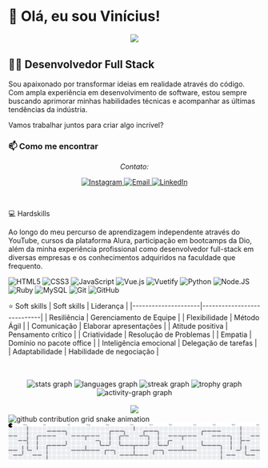 # 👋 Olá, eu sou Vinícius!

<div align="center">
  <img src="https://media1.tenor.com/m/0fPnYtQ4KTkAAAAC/jinbe-jinbei.gif" />
</div>

## 👨‍💻 Desenvolvedor Full Stack

Sou apaixonado por transformar ideias em realidade através do código. Com ampla experiência em desenvolvimento de software, estou sempre buscando aprimorar minhas habilidades técnicas e acompanhar as últimas tendências da indústria.

Vamos trabalhar juntos para criar algo incrível?

### 📫 Como me encontrar

<div align="center">
  <p><em>Contato:</em></p>
  <p>
    <a href="https://www.instagram.com/vinicius.tac/" target="_blank">
      <img src="https://img.shields.io/badge/-Instagram-%23E4405F?style=for-the-badge&logo=instagram&logoColor=white" target="_blank" alt="Instagram">
    </a>
    <a href="mailto:viniciustacosta@gmail.com">
      <img src="https://img.shields.io/badge/-Gmail-%23333?style=for-the-badge&logo=gmail&logoColor=white" target="_blank" alt="Email">
    </a>
    <a href="https://www.linkedin.com/in/vinícius-tadeu-andrade-costa/" target="_blank">
      <img src="https://img.shields.io/badge/-LinkedIn-%230077B5?style=for-the-badge&logo=linkedin&logoColor=white" target="_blank" alt="LinkedIn">
    </a>
  </p>
</div>





  <br>

💻 Hardskills

Ao longo do meu percurso de aprendizagem independente através do YouTube, cursos da plataforma Alura, participação em bootcamps da Dio, além da minha experiência profissional como desenvolvedor full-stack em diversas empresas e os conhecimentos adquiridos na faculdade que frequento.

![HTML5](https://img.shields.io/badge/HTML5-000?style=flat&logo=html5)
![CSS3](https://img.shields.io/badge/CSS3-000?style=flat&logo=css3&logoColor=264CE4)
![JavaScript](https://img.shields.io/badge/JavaScript-000?style=flat&logo=javascript)
![Vue.js](https://img.shields.io/badge/Vue.js-000?style=flat&logo=vue.js)
![Vuetify](https://img.shields.io/badge/Vuetify-000?style=flat&logo=vuetify)
![Python](https://img.shields.io/badge/Python-000?style=flat&logo=python)
![Node.JS](https://img.shields.io/badge/Node.JS-000?style=flat&logo=nodedotjs)
![Ruby](https://img.shields.io/badge/Ruby-000?style=flat&logo=ruby)
![MySQL](https://img.shields.io/badge/MySQL-000?style=flat&logo=mysql)
![Git](https://img.shields.io/badge/Git-000?style=flat&logo=git)
![GitHub](https://img.shields.io/badge/GitHub-000?style=flat&logo=github)
  <br>
  
  ⭐ Soft skills
| Soft skills         | Liderança                  |
|---------------------|----------------------------|
| Resiliência         | Gerenciamento de Equipe    |
| Flexibilidade       | Método Ágil                |
| Comunicação         | Elaborar apresentações     |
| Atitude positiva    | Pensamento crítico         |
| Criatividade        | Resolução de Problemas     |
| Empatia             | Domínio no pacote office   |
| Inteligência emocional | Delegação de tarefas    |
| Adaptabilidade      |   Habilidade de negociação  |

</br>

<br clear="both">

<div align="center">
  <img src="https://github-readme-stats.vercel.app/api?username=ViniciusTAC&hide_title=false&hide_rank=false&show_icons=true&include_all_commits=false&count_private=true&disable_animations=true&theme=synthwave&locale=pt-br&hide_border=false&order=1&custom_title=Estat%C3%ADsticas%20do%20ViniciusTAC" height="150" alt="stats graph"  />
  <img src="https://github-readme-stats.vercel.app/api/top-langs?username=ViniciusTAC&locale=pt-br&hide_title=false&layout=compact&card_width=320&langs_count=5&theme=synthwave&hide_border=false&order=2" height="150" alt="languages graph"  />
  <img src="https://streak-stats.demolab.com?user=ViniciusTAC&locale=pt-br&mode=daily&theme=synthwave&hide_border=false&border_radius=5&order=3" height="150" alt="streak graph"  />
  <img src="https://github-profile-trophy.vercel.app?username=ViniciusTAC&theme=dracula&column=-1&row=1&margin-w=8&margin-h=8&no-bg=false&no-frame=false&order=4" height="150" alt="trophy graph"  />
  <img src="https://github-readme-activity-graph.vercel.app/graph?username=ViniciusTAC&radius=16&theme=synthwave-84&area=true&order=5&custom_title=Gr%C3%A1fico%20do%20ViniciusTAC" height="300" alt="activity-graph graph"  />
</div>

   <br>

   <div align="center">
  <img src="https://profile-counter.glitch.me/ViniciusTAC/count.svg?"  />
</div>

    
<!--
<div align="center">
  <a href="https://spotify-github-profile.vercel.app/api/view?uid=noix-4&redirect=true">
    <img src="https://spotify-github-profile.vercel.app/api/view?uid=noix-4&cover_image=true&theme=default&show_offline=true&background_color=21012d&interchange=true&bar_color=ff00a2&bar_color_cover=true" alt="Spotify Profile">
  </a>
</div>
 -->


 

      
<div> 
   <picture>
  <source media="(prefers-color-scheme: dark)" srcset="https://raw.githubusercontent.com/ViniciusTAC/ViniciusTAC/output/github-contribution-grid-snake-dark.svg">
  <source media="(prefers-color-scheme: light)" srcset="https://raw.githubusercontent.com/ViniciusTAC/ViniciusTAC/output/github-contribution-grid-snake.svg">
  <img alt="github contribution grid snake animation" src="https://raw.githubusercontent.com/ViniciusTAC/ViniciusTAC/output/github-contribution-grid-snake.svg">
</picture>

<picture>
  <source media="(prefers-color-scheme: dark)" srcset="https://raw.githubusercontent.com/ViniciusTAC/ViniciusTAC/output/pacman-contribution-graph-dark.svg">
  <source media="(prefers-color-scheme: light)" srcset="https://raw.githubusercontent.com/ViniciusTAC/ViniciusTAC/output/pacman-contribution-graph.svg">
  <img alt="pacman contribution graph" src="https://raw.githubusercontent.com/ViniciusTAC/ViniciusTAC/output/pacman-contribution-graph.svg">
</picture>

###


</div>

